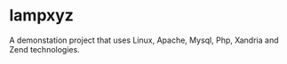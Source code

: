 lampxyz
=======

A demonstation project that uses Linux, Apache, Mysql, Php, Xandria and Zend technologies.
